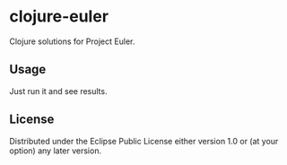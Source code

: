 # clojure-euler

Clojure solutions for Project Euler.

## Usage

Just run it and see results.

## License

Distributed under the Eclipse Public License either version 1.0 or (at
your option) any later version.
